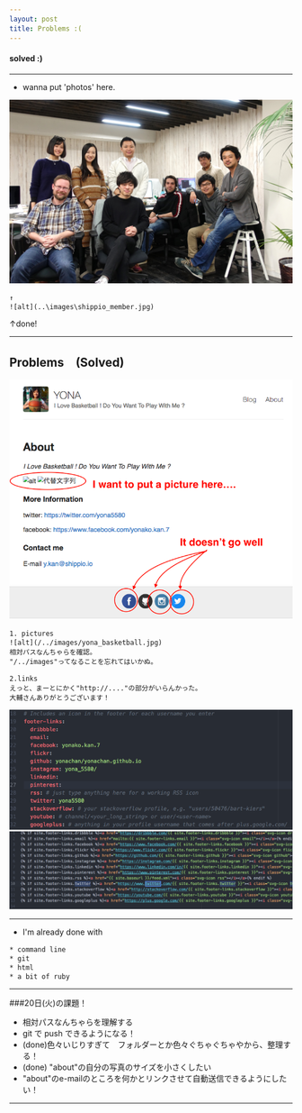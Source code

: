```yaml
---
layout: post
title: Problems :(
---
```


#### solved :)

***



* wanna put 'photos' here.

![alt](..\images\shippio_member.jpg)

```
↑
![alt](..\images\shippio_member.jpg)
```

↑done!




***



## Problems　(Solved)
![alt](..\images/problems1.jpg)
```
1. pictures
![alt](/../images/yona_basketball.jpg)
相対パスなんちゃらを確認。
"/../images"ってなることを忘れてはいかぬ。
```
```
2.links
えっと、まーとにかく"http://...."の部分がいらんかった。
大輔さんありがとうございます！
```
![alt](..\images/problems2.jpg)
![alt](..\images/problems3.jpg)


***


* I'm already done with

```
* command line
* git
* html
* a bit of ruby
```


***

###20日(火)の課題！

* 相対パスなんちゃらを理解する
* git で push できるようになる！
* (done)色々いじりすぎて　フォルダーとか色々ぐちゃぐちゃやから、整理する！
* (done) "about"の自分の写真のサイズを小さくしたい
* "about"のe-mailのところを何かとリンクさせて自動送信できるようにしたい！

***
